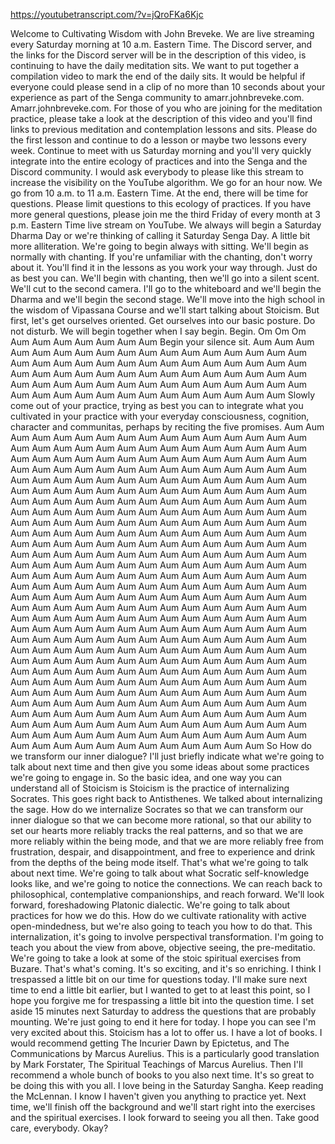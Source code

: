 https://youtubetranscript.com/?v=jQroFKa6Kjc

 Welcome to Cultivating Wisdom with John Breveke. We are live streaming every Saturday morning at 10 a.m. Eastern Time. The Discord server, and the links for the Discord server will be in the description of this video, is continuing to have the daily meditation sits. We want to put together a compilation video to mark the end of the daily sits. It would be helpful if everyone could please send in a clip of no more than 10 seconds about your experience as part of the Senga community to amarr.johnbreveke.com. Amarr.johnbreveke.com. For those of you who are joining for the meditation practice, please take a look at the description of this video and you'll find links to previous meditation and contemplation lessons and sits. Please do the first lesson and continue to do a lesson or maybe two lessons every week. Continue to meet with us Saturday morning and you'll very quickly integrate into the entire ecology of practices and into the Senga and the Discord community. I would ask everybody to please like this stream to increase the visibility on the YouTube algorithm. We go for an hour now. We go from 10 a.m. to 11 a.m. Eastern Time. At the end, there will be time for questions. Please limit questions to this ecology of practices. If you have more general questions, please join me the third Friday of every month at 3 p.m. Eastern Time live stream on YouTube. We always will begin a Saturday Dharma Day or we're thinking of calling it Saturday Senga Day. A little bit more alliteration. We're going to begin always with sitting. We'll begin as normally with chanting. If you're unfamiliar with the chanting, don't worry about it. You'll find it in the lessons as you work your way through. Just do as best you can. We'll begin with chanting, then we'll go into a silent scent. We'll cut to the second camera. I'll go to the whiteboard and we'll begin the Dharma and we'll begin the second stage. We'll move into the high school in the wisdom of Vipassana Course and we'll start talking about Stoicism. But first, let's get ourselves oriented. Get ourselves into our basic posture. Do not disturb. We will begin together when I say begin. Begin. Om Om Om Aum Aum Aum Aum Aum Aum Aum Begin your silence sit. Aum Aum Aum Aum Aum Aum Aum Aum Aum Aum Aum Aum Aum Aum Aum Aum Aum Aum Aum Aum Aum Aum Aum Aum Aum Aum Aum Aum Aum Aum Aum Aum Aum Aum Aum Aum Aum Aum Aum Aum Aum Aum Aum Aum Aum Aum Aum Aum Aum Aum Aum Aum Aum Aum Aum Aum Aum Aum Aum Aum Aum Aum Aum Aum Aum Aum Aum Aum Aum Aum Aum Aum Slowly come out of your practice, trying as best you can to integrate what you cultivated in your practice with your everyday consciousness, cognition, character and communitas, perhaps by reciting the five promises. Aum Aum Aum Aum Aum Aum Aum Aum Aum Aum Aum Aum Aum Aum Aum Aum Aum Aum Aum Aum Aum Aum Aum Aum Aum Aum Aum Aum Aum Aum Aum Aum Aum Aum Aum Aum Aum Aum Aum Aum Aum Aum Aum Aum Aum Aum Aum Aum Aum Aum Aum Aum Aum Aum Aum Aum Aum Aum Aum Aum Aum Aum Aum Aum Aum Aum Aum Aum Aum Aum Aum Aum Aum Aum Aum Aum Aum Aum Aum Aum Aum Aum Aum Aum Aum Aum Aum Aum Aum Aum Aum Aum Aum Aum Aum Aum Aum Aum Aum Aum Aum Aum Aum Aum Aum Aum Aum Aum Aum Aum Aum Aum Aum Aum Aum Aum Aum Aum Aum Aum Aum Aum Aum Aum Aum Aum Aum Aum Aum Aum Aum Aum Aum Aum Aum Aum Aum Aum Aum Aum Aum Aum Aum Aum Aum Aum Aum Aum Aum Aum Aum Aum Aum Aum Aum Aum Aum Aum Aum Aum Aum Aum Aum Aum Aum Aum Aum Aum Aum Aum Aum Aum Aum Aum Aum Aum Aum Aum Aum Aum Aum Aum Aum Aum Aum Aum Aum Aum Aum Aum Aum Aum Aum Aum Aum Aum Aum Aum Aum Aum Aum Aum Aum Aum Aum Aum Aum Aum Aum Aum Aum Aum Aum Aum Aum Aum Aum Aum Aum Aum Aum Aum Aum Aum Aum Aum Aum Aum Aum Aum Aum Aum Aum Aum Aum Aum Aum Aum Aum Aum Aum Aum Aum Aum Aum Aum Aum Aum Aum Aum Aum Aum Aum Aum Aum Aum Aum Aum Aum Aum Aum Aum Aum Aum Aum Aum Aum Aum Aum Aum Aum Aum Aum Aum Aum Aum Aum Aum Aum Aum Aum Aum Aum Aum Aum Aum Aum Aum Aum Aum Aum Aum Aum Aum Aum Aum Aum Aum Aum Aum Aum Aum Aum Aum Aum Aum Aum Aum Aum Aum Aum Aum Aum Aum Aum Aum Aum Aum Aum Aum Aum Aum Aum Aum Aum Aum Aum Aum Aum Aum Aum Aum Aum Aum Aum Aum Aum Aum Aum Aum Aum Aum Aum Aum Aum Aum Aum Aum Aum Aum Aum Aum Aum Aum Aum Aum Aum Aum Aum Aum Aum Aum Aum Aum Aum Aum Aum Aum Aum Aum Aum Aum Aum Aum Aum Aum Aum Aum Aum Aum Aum Aum Aum Aum Aum Aum Aum Aum Aum Aum Aum Aum Aum Aum Aum Aum Aum Aum Aum Aum Aum Aum Aum Aum Aum Aum Aum Aum Aum Aum Aum Aum Aum Aum Aum Aum Aum Aum Aum Aum So How do we transform our inner dialogue? I'll just briefly indicate what we're going to talk about next time and then give you some ideas about some practices we're going to engage in. So the basic idea, and one way you can understand all of Stoicism is Stoicism is the practice of internalizing Socrates. This goes right back to Antisthenes. We talked about internalizing the sage. How do we internalize Socrates so that we can transform our inner dialogue so that we can become more rational, so that our ability to set our hearts more reliably tracks the real patterns, and so that we are more reliably within the being mode, and that we are more reliably free from frustration, despair, and disappointment, and free to experience and drink from the depths of the being mode itself. That's what we're going to talk about next time. We're going to talk about what Socratic self-knowledge looks like, and we're going to notice the connections. We can reach back to philosophical, contemplative companionships, and reach forward. We'll look forward, foreshadowing Platonic dialectic. We're going to talk about practices for how we do this. How do we cultivate rationality with active open-mindedness, but we're also going to teach you how to do that. This internalization, it's going to involve perspectival transformation. I'm going to teach you about the view from above, objective seeing, the pre-meditatio. We're going to take a look at some of the stoic spiritual exercises from Buzare. That's what's coming. It's so exciting, and it's so enriching. I think I trespassed a little bit on our time for questions today. I'll make sure next time to end a little bit earlier, but I wanted to get to at least this point, so I hope you forgive me for trespassing a little bit into the question time. I set aside 15 minutes next Saturday to address the questions that are probably mounting. We're just going to end it here for today. I hope you can see I'm very excited about this. Stoicism has a lot to offer us. I have a lot of books. I would recommend getting The Incurier Dawn by Epictetus, and The Communications by Marcus Aurelius. This is a particularly good translation by Mark Forstater, The Spiritual Teachings of Marcus Aurelius. Then I'll recommend a whole bunch of books to you also next time. It's so great to be doing this with you all. I love being in the Saturday Sangha. Keep reading the McLennan. I know I haven't given you anything to practice yet. Next time, we'll finish off the background and we'll start right into the exercises and the spiritual exercises. I look forward to seeing you all then. Take good care, everybody. Okay?